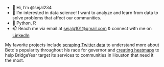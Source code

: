 - 👋 Hi, I’m @sejal234
- 👀 I’m interested in data science! I want to analyze and learn from data to solve problems that affect our communities.
- 🌱 Python, R
- 📫 Reach me via email at sejalg101@gmail.com & connect with me on [LinkedIn](https://www.linkedin.com/in/sejalgupta234/)

My favorite projects include [scraping Twitter data](https://github.com/sejal234/social_media_scraping) to understand more about Beto's popularity throughout his race for governor and [creating heatmaps](https://github.com/sejal234/heatmaps_by) to help BridgeYear target its services to communities in Houston that need it the most.  
